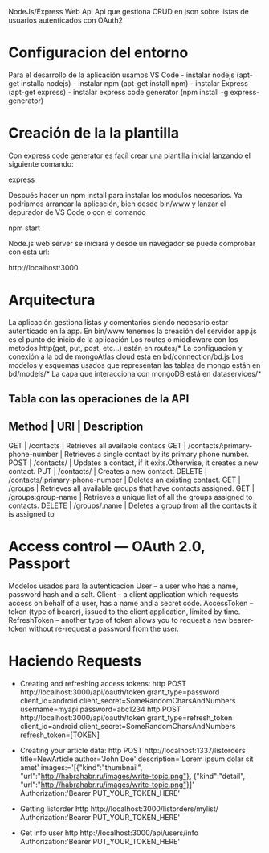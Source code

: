 NodeJs/Express Web Api
Api que gestiona CRUD en json sobre listas de usuarios autenticados con OAuth2

<h1>Configuracion del entorno</h1>
Para el desarrollo de la aplicación usamos VS Code
    - instalar nodejs (apt-get installa nodejs)
    - instalar npm (apt-get install npm)
    - instalar Express (apt-get express)
    - instalar express code generator (npm install -g express-generator)

<h1>Creación de la la plantilla</h1>
Con express code generator es facíl crear una plantilla inicial lanzando el siguiente comando:

express <myExpressApp>

Después hacer un npm install para instalar los modulos necesarios. Ya podriamos arrancar la aplicación, bien desde bin/www y lanzar el depurador de VS Code o con el comando

npm start

Node.js web server se iniciará y desde un navegador se puede comprobar con esta url:

http://localhost:3000

<h1>Arquitectura</h1>
La aplicación gestiona listas y comentarios siendo necesario estar autenticado en la app.
En bin/www tenemos la creación del servidor
app.js es el punto de inicio de la aplicación 
Los routes o middleware con los metodos http(get, put, post, etc...) están en routes/*
La configuación y conexión a la bd de mongoAtlas cloud está en bd/connection/bd.js
Los modelos y esquemas usados que representan las tablas de mongo están en bd/models/*
La capa que interacciona con mongoDB está en dataservices/*

Tabla con las operaciones de la API
---------------------------------------------------------------------------------------------------------------
Method |  URI                             |   Description
---------------------------------------------------------------------------------------------------------------
GET    | /contacts                        | Retrieves all available contacs
GET    | /contacts/:primary-phone-number  | Retrieves a single contact by its primary phone number.
POST   | /contacts/                       | Updates a contact, if it exits.Otherwise, it creates a new contact.
PUT    | /contacts/                       | Creates a new contact.
DELETE | /contacts/:primary-phone-number  | Deletes an existing contact.
GET    | /groups                          | Retrieves all available groups that have contacts assigned.
GET    | /groups:group-name               | Retrieves a unique list of all the groups assigned to contacts.
DELETE | /groups/:name                    | Deletes a group from all the contacts it is assigned to

<h1>Access control — OAuth 2.0, Passport</h1>

Modelos usados para la autenticacion
User – a user who has a name, password hash and a salt.
Client – a client application which requests access on behalf of a user, has a name and a secret code.
AccessToken – token (type of bearer), issued to the client application, limited by time.
RefreshToken – another type of token allows you to request a new bearer-token without re-request a password from the user.

<h1>Haciendo Requests</h1>

* Creating and refreshing access tokens:
http POST http://localhost:3000/api/oauth/token grant_type=password client_id=android client_secret=SomeRandomCharsAndNumbers username=myapi password=abc1234
http POST http://localhost:3000/api/oauth/token grant_type=refresh_token client_id=android client_secret=SomeRandomCharsAndNumbers refresh_token=[TOKEN]

* Creating your article data:
http POST http://localhost:1337/listorders title=NewArticle author='John Doe' description='Lorem ipsum dolar sit amet' images:='[{"kind":"thumbnail", "url":"http://habrahabr.ru/images/write-topic.png"}, {"kind":"detail", "url":"http://habrahabr.ru/images/write-topic.png"}]' Authorization:'Bearer PUT_YOUR_TOKEN_HERE'

* Getting listorder
http http://localhost:3000/listorders/mylist/ Authorization:'Bearer PUT_YOUR_TOKEN_HERE'

* Get info user
http http://localhost:3000/api/users/info Authorization:'Bearer PUT_YOUR_TOKEN_HERE'